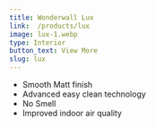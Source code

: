 ```yaml
---
title: Wonderwall Lux
link:  /products/lux
image: lux-1.webp
type: Interior
button_text: View More 
slug: lux
---
```

* Smooth Matt finish
* Advanced easy clean technology
* No Smell
* Improved indoor air quality